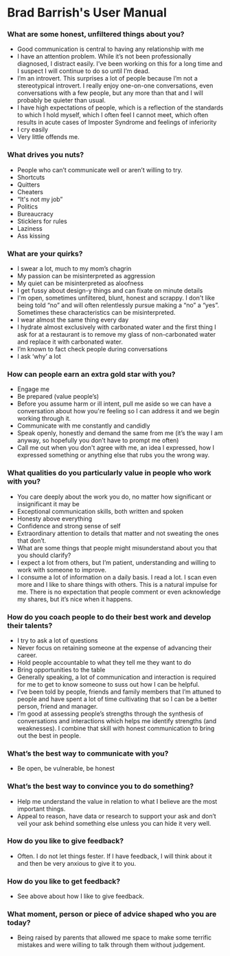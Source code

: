 # Brad Barrish's User Manual

### What are some honest, unfiltered things about you?
* Good communication is central to having any relationship with me
* I have an attention problem. While it’s not been professionally diagnosed, I distract easily. I’ve been working on this for a long time and I suspect I will continue to do so until I’m dead.
* I’m an introvert. This surprises a lot of people because I’m not a stereotypical introvert. I really enjoy one-on-one conversations, even conversations with a few people, but any more than that and I will probably be quieter than usual. 
* I have high expectations of people, which is a reflection of the standards to which I hold myself, which I often feel I cannot meet, which often results in acute cases of Imposter Syndrome and feelings of inferiority
* I cry easily
* Very little offends me.
	
### What drives you nuts?
* People who can’t communicate well or aren’t willing to try. 
* Shortcuts
* Quitters
* Cheaters
* “It's not my job”
* Politics
* Bureaucracy
* Sticklers for rules
* Laziness
* Ass kissing
	
### What are your quirks?
* I swear a lot, much to my mom’s chagrin
* My passion can be misinterpreted as aggression
* My quiet can be misinterpreted as aloofness
* I get fussy about design-y things and can fixate on minute details
* I'm open, sometimes unfiltered, blunt, honest and scrappy. I don't like being told “no” and will often relentlessly pursue making a “no” a “yes”. Sometimes these characteristics can be misinterpreted. 
* I wear almost the same thing every day
* I hydrate almost exclusively with carbonated water and the first thing I ask for at a restaurant is to remove my glass of non-carbonated water and replace it with carbonated water.
* I’m known to fact check people during conversations 
* I ask ‘why’ a lot

### How can people earn an extra gold star with you?
* Engage me
* Be prepared (value people’s)
* Before you assume harm or ill intent, pull me aside so we can have a conversation about how you're feeling so I can address it and we begin working through it.
* Communicate with me constantly and candidly
* Speak openly, honestly and demand the same from me (it’s the way I am anyway, so hopefully you don’t have to prompt me often)
* Call me out when you don't agree with me, an idea I expressed, how I expressed something or anything else that rubs you the wrong way.

### What qualities do you particularly value in people who work with you?
* You care deeply about the work you do, no matter how significant or insignificant it may be
* Exceptional communication skills, both written and spoken
* Honesty above everything
* Confidence and strong sense of self
* Extraordinary attention to details that matter and not sweating the ones that don’t. 
* What are some things that people might misunderstand about you that you should clarify?
* I expect a lot from others, but I’m patient, understanding and willing to work with someone to improve.
* I consume a lot of information on a daily basis. I read a lot. I scan even more and I like to share things with others. This is a natural impulse for me. There is no expectation that people comment or even acknowledge my shares, but it’s nice when it happens. 

### How do you coach people to do their best work and develop their talents?
* I try to ask a lot of questions
* Never focus on retaining someone at the expense of advancing their career.
* Hold people accountable to what they tell me they want to do
* Bring opportunities to the table
* Generally speaking, a lot of communication and interaction is required for me to get to know someone to suss out how I can be helpful.
* I’ve been told by people, friends and family members that I’m attuned to people and have spent a lot of time cultivating that so I can be a better person, friend and manager.
* I’m good at assessing people’s strengths through the synthesis of conversations and interactions which helps me identify strengths (and weaknesses). I combine that skill with honest communication to bring out the best in people.

### What’s the best way to communicate with you?
* Be open, be vulnerable, be honest

### What’s the best way to convince you to do something?
* Help me understand the value in relation to what I believe are the most important things. 
* Appeal to reason, have data or research to support your ask and don’t veil your ask behind something else unless you can hide it very well.

### How do you like to give feedback?
* Often. I do not let things fester. If I have feedback, I will think about it and then be very anxious to give it to you.

### How do you like to get feedback?
* See above about how I like to give feedback.

### What moment, person or piece of advice shaped who you are today?
* Being raised by parents that allowed me space to make some terrific mistakes and were willing to talk through them without judgement. 
